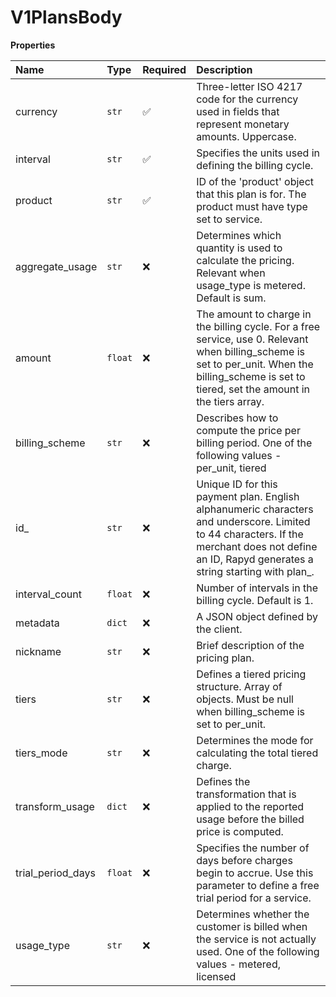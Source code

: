 # V1PlansBody

**Properties**

| Name              | Type    | Required | Description                                                                                                                                                                                         |
| :---------------- | :------ | :------- | :-------------------------------------------------------------------------------------------------------------------------------------------------------------------------------------------------- |
| currency          | `str`   | ✅       | Three-letter ISO 4217 code for the currency used in fields that represent monetary amounts. Uppercase.                                                                                              |
| interval          | `str`   | ✅       | Specifies the units used in defining the billing cycle.                                                                                                                                             |
| product           | `str`   | ✅       | ID of the 'product' object that this plan is for. The product must have type set to service.                                                                                                        |
| aggregate_usage   | `str`   | ❌       | Determines which quantity is used to calculate the pricing. Relevant when usage_type is metered. Default is sum.                                                                                    |
| amount            | `float` | ❌       | The amount to charge in the billing cycle. For a free service, use 0. Relevant when billing_scheme is set to per_unit. When the billing_scheme is set to tiered, set the amount in the tiers array. |
| billing_scheme    | `str`   | ❌       | Describes how to compute the price per billing period. One of the following values - per_unit, tiered                                                                                               |
| id\_              | `str`   | ❌       | Unique ID for this payment plan. English alphanumeric characters and underscore. Limited to 44 characters. If the merchant does not define an ID, Rapyd generates a string starting with plan\_.    |
| interval_count    | `float` | ❌       | Number of intervals in the billing cycle. Default is 1.                                                                                                                                             |
| metadata          | `dict`  | ❌       | A JSON object defined by the client.                                                                                                                                                                |
| nickname          | `str`   | ❌       | Brief description of the pricing plan.                                                                                                                                                              |
| tiers             | `str`   | ❌       | Defines a tiered pricing structure. Array of objects. Must be null when billing_scheme is set to per_unit.                                                                                          |
| tiers_mode        | `str`   | ❌       | Determines the mode for calculating the total tiered charge.                                                                                                                                        |
| transform_usage   | `dict`  | ❌       | Defines the transformation that is applied to the reported usage before the billed price is computed.                                                                                               |
| trial_period_days | `float` | ❌       | Specifies the number of days before charges begin to accrue. Use this parameter to define a free trial period for a service.                                                                        |
| usage_type        | `str`   | ❌       | Determines whether the customer is billed when the service is not actually used. One of the following values - metered, licensed                                                                    |
